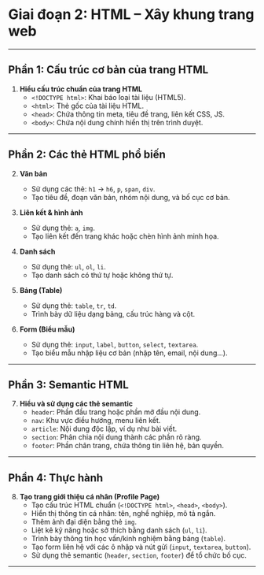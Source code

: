 # Giai đoạn 2: HTML – Xây khung trang web

---

## Phần 1: Cấu trúc cơ bản của trang HTML

1. **Hiểu cấu trúc chuẩn của trang HTML**
   - `<!DOCTYPE html>`: Khai báo loại tài liệu (HTML5).
   - `<html>`: Thẻ gốc của tài liệu HTML.
   - `<head>`: Chứa thông tin meta, tiêu đề trang, liên kết CSS, JS.
   - `<body>`: Chứa nội dung chính hiển thị trên trình duyệt.

---

## Phần 2: Các thẻ HTML phổ biến

2. **Văn bản**

   - Sử dụng các thẻ: `h1` → `h6`, `p`, `span`, `div`.
   - Tạo tiêu đề, đoạn văn bản, nhóm nội dung, và bố cục cơ bản.

3. **Liên kết & hình ảnh**

   - Sử dụng thẻ: `a`, `img`.
   - Tạo liên kết đến trang khác hoặc chèn hình ảnh minh họa.

4. **Danh sách**

   - Sử dụng thẻ: `ul`, `ol`, `li`.
   - Tạo danh sách có thứ tự hoặc không thứ tự.

5. **Bảng (Table)**

   - Sử dụng thẻ: `table`, `tr`, `td`.
   - Trình bày dữ liệu dạng bảng, cấu trúc hàng và cột.

6. **Form (Biểu mẫu)**
   - Sử dụng thẻ: `input`, `label`, `button`, `select`, `textarea`.
   - Tạo biểu mẫu nhập liệu cơ bản (nhập tên, email, nội dung...).

---

## Phần 3: Semantic HTML

7. **Hiểu và sử dụng các thẻ semantic**
   - `header`: Phần đầu trang hoặc phần mở đầu nội dung.
   - `nav`: Khu vực điều hướng, menu liên kết.
   - `article`: Nội dung độc lập, ví dụ như bài viết.
   - `section`: Phân chia nội dung thành các phần rõ ràng.
   - `footer`: Phần chân trang, chứa thông tin liên hệ, bản quyền.

---

## Phần 4: Thực hành

8. **Tạo trang giới thiệu cá nhân (Profile Page)**
   - Tạo cấu trúc HTML chuẩn (`<!DOCTYPE html>`, `<head>`, `<body>`).
   - Hiển thị thông tin cá nhân: tên, nghề nghiệp, mô tả ngắn.
   - Thêm ảnh đại diện bằng thẻ `img`.
   - Liệt kê kỹ năng hoặc sở thích bằng danh sách (`ul`, `li`).
   - Trình bày thông tin học vấn/kinh nghiệm bằng bảng (`table`).
   - Tạo form liên hệ với các ô nhập và nút gửi (`input`, `textarea`, `button`).
   - Sử dụng thẻ semantic (`header`, `section`, `footer`) để tổ chức bố cục.

---